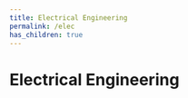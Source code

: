 ```yaml
---
title: Electrical Engineering
permalink: /elec
has_children: true
---
```


# Electrical Engineering
